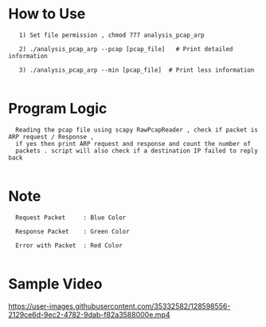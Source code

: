 # How to Use

```
   1) Set file permission , chmod 777 analysis_pcap_arp
   
   2) ./analysis_pcap_arp --pcap [pcap_file]   # Print detailed information
   
   3) ./analysis_pcap_arp --min [pcap_file]  # Print less information
   
 ```
 
# Program Logic

```
  Reading the pcap file using scapy RawPcapReader , check if packet is ARP request / Response , 
  if yes then print ARP request and response and count the number of
  packets . script will also check if a destination IP failed to reply back
  
```

# Note

``` 
  Request Packet     : Blue Color
  
  Response Packet    : Green Color
  
  Error with Packet  : Red Color
  
```
# Sample Video


https://user-images.githubusercontent.com/35332582/128598556-2129ce6d-9ec2-4782-9dab-f82a3588000e.mp4


